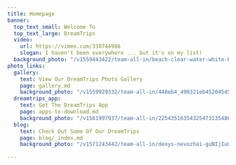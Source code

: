 ```yaml
---
title: Homepage
banner:
  top_text_small: Welcome To
  top_text_large: DreamTrips
  video:
    url: https://vimeo.com/338744986
    slogan: I haven't been everywhere ... but it's on my list!
  background_photo: "/v1559443422/team-all-in/beach-clear-water-white-boat.jpg"
photo_links:
  gallery:
    text: View Our DreamTrips Photo Gallery
    page: gallery.md
    background_photo: "/v1559929332/team-all-in/448eb4_490321eb452045d5a769e562a5e6ecc6_mv2_d_5312_2988_s_4_2.jpg"
  dreamtrips_app:
    text: Get The DreamTrips App
    page: apps-to-download.md
    background_photo: "/v1561997937/team-all-in/225435163543254731354861315384251-_mobile-phone-photo.jpg"
  blog:
    text: Check Out Some Of Our DreamTrips
    page: blog/_index.md
    background_photo: "/v1571243442/team-all-in/denys-nevozhai-guNIjIuUcgY-unsplash_nkskpo.jpg"

---
```

